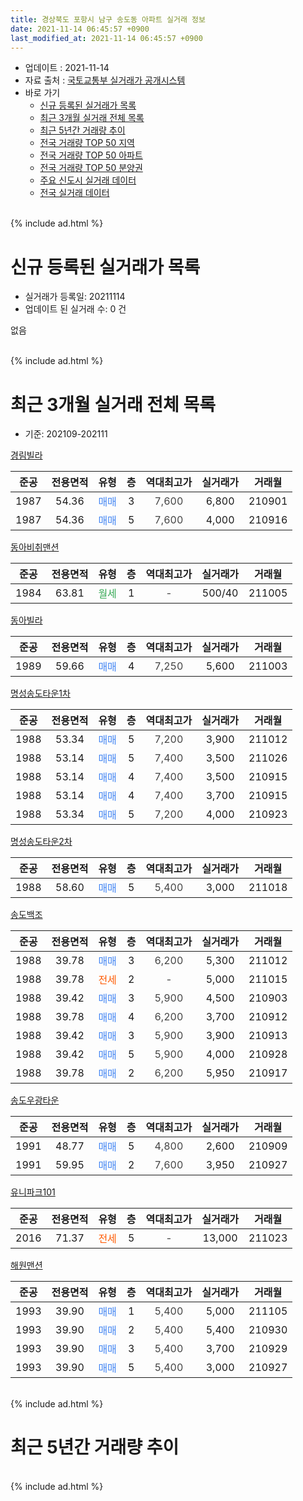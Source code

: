 ```yaml
---
title: 경상북도 포항시 남구 송도동 아파트 실거래 정보
date: 2021-11-14 06:45:57 +0900
last_modified_at: 2021-11-14 06:45:57 +0900
---
```


* 업데이트 : 2021-11-14
* 자료 출처 : [국토교통부 실거래가 공개시스템](http://rt.molit.go.kr)
* 바로 가기
    * [신규 등록된 실거래가 목록](#신규-등록된-실거래가-목록)
    * [최근 3개월 실거래 전체 목록](#최근-3개월-실거래-전체-목록)
    * [최근 5년간 거래량 추이](#최근-5년간-거래량-추이)
    * [전국 거래량 TOP 50 지역](https://inasie.github.io/apt-trade-info/최근-3개월-전국에서-가장-거래가-많이-발생한-지역)
    * [전국 거래량 TOP 50 아파트](https://inasie.github.io/apt-trade-info/최근-3개월-전국에서-가장-거래가-많이-발생한-아파트)
    * [전국 거래량 TOP 50 분양권](https://inasie.github.io/apt-trade-info/최근-3개월-전국에서-가장-거래가-많이-발생한-분양권)
    * [주요 신도시 실거래 데이터](https://inasie.github.io/apt-trade-info/주요-신도시)
    * [전국 실거래 데이터](https://inasie.github.io/apt-trade-info/전국)
<br>
{% include ad.html %}
<br>

# 신규 등록된 실거래가 목록
* 실거래가 등록일: 20211114
* 업데이트 된 실거래 수: 0 건

없음

<br>
{% include ad.html %}
<br>

# 최근 3개월 실거래 전체 목록
* 기준: 202109-202111


[경림빌라](https://search.naver.com/search.naver?query=%EA%B2%BD%EC%83%81%EB%B6%81%EB%8F%84+%ED%8F%AC%ED%95%AD%EC%8B%9C+%EB%82%A8%EA%B5%AC+%EC%86%A1%EB%8F%84%EB%8F%99+%EA%B2%BD%EB%A6%BC%EB%B9%8C%EB%9D%BC)

|준공|전용면적|유형|층|역대최고가|실거래가|거래월|
|:---:|:---:|:---:|:---:|:---:|:---:|:---:|
|1987|54.36|<span style="color:#4285f3">매매</span>|3|<span style="color:#444444">7,600</span>|6,800|210901|
|1987|54.36|<span style="color:#4285f3">매매</span>|5|<span style="color:#444444">7,600</span>|4,000|210916|

[동아비취맨션](https://search.naver.com/search.naver?query=%EA%B2%BD%EC%83%81%EB%B6%81%EB%8F%84+%ED%8F%AC%ED%95%AD%EC%8B%9C+%EB%82%A8%EA%B5%AC+%EC%86%A1%EB%8F%84%EB%8F%99+%EB%8F%99%EC%95%84%EB%B9%84%EC%B7%A8%EB%A7%A8%EC%85%98)

|준공|전용면적|유형|층|역대최고가|실거래가|거래월|
|:---:|:---:|:---:|:---:|:---:|:---:|:---:|
|1984|63.81|<span style="color:#34a853">월세</span>|1|<span style="color:#444444">-</span>|500/40|211005|

[동아빌라](https://search.naver.com/search.naver?query=%EA%B2%BD%EC%83%81%EB%B6%81%EB%8F%84+%ED%8F%AC%ED%95%AD%EC%8B%9C+%EB%82%A8%EA%B5%AC+%EC%86%A1%EB%8F%84%EB%8F%99+%EB%8F%99%EC%95%84%EB%B9%8C%EB%9D%BC)

|준공|전용면적|유형|층|역대최고가|실거래가|거래월|
|:---:|:---:|:---:|:---:|:---:|:---:|:---:|
|1989|59.66|<span style="color:#4285f3">매매</span>|4|<span style="color:#444444">7,250</span>|5,600|211003|

[명성송도타운1차](https://search.naver.com/search.naver?query=%EA%B2%BD%EC%83%81%EB%B6%81%EB%8F%84+%ED%8F%AC%ED%95%AD%EC%8B%9C+%EB%82%A8%EA%B5%AC+%EC%86%A1%EB%8F%84%EB%8F%99+%EB%AA%85%EC%84%B1%EC%86%A1%EB%8F%84%ED%83%80%EC%9A%B41%EC%B0%A8)

|준공|전용면적|유형|층|역대최고가|실거래가|거래월|
|:---:|:---:|:---:|:---:|:---:|:---:|:---:|
|1988|53.34|<span style="color:#4285f3">매매</span>|5|<span style="color:#444444">7,200</span>|3,900|211012|
|1988|53.14|<span style="color:#4285f3">매매</span>|5|<span style="color:#444444">7,400</span>|3,500|211026|
|1988|53.14|<span style="color:#4285f3">매매</span>|4|<span style="color:#444444">7,400</span>|3,500|210915|
|1988|53.14|<span style="color:#4285f3">매매</span>|4|<span style="color:#444444">7,400</span>|3,700|210915|
|1988|53.34|<span style="color:#4285f3">매매</span>|5|<span style="color:#444444">7,200</span>|4,000|210923|

[명성송도타운2차](https://search.naver.com/search.naver?query=%EA%B2%BD%EC%83%81%EB%B6%81%EB%8F%84+%ED%8F%AC%ED%95%AD%EC%8B%9C+%EB%82%A8%EA%B5%AC+%EC%86%A1%EB%8F%84%EB%8F%99+%EB%AA%85%EC%84%B1%EC%86%A1%EB%8F%84%ED%83%80%EC%9A%B42%EC%B0%A8)

|준공|전용면적|유형|층|역대최고가|실거래가|거래월|
|:---:|:---:|:---:|:---:|:---:|:---:|:---:|
|1988|58.60|<span style="color:#4285f3">매매</span>|5|<span style="color:#444444">5,400</span>|3,000|211018|

[송도백조](https://search.naver.com/search.naver?query=%EA%B2%BD%EC%83%81%EB%B6%81%EB%8F%84+%ED%8F%AC%ED%95%AD%EC%8B%9C+%EB%82%A8%EA%B5%AC+%EC%86%A1%EB%8F%84%EB%8F%99+%EC%86%A1%EB%8F%84%EB%B0%B1%EC%A1%B0)

|준공|전용면적|유형|층|역대최고가|실거래가|거래월|
|:---:|:---:|:---:|:---:|:---:|:---:|:---:|
|1988|39.78|<span style="color:#4285f3">매매</span>|3|<span style="color:#444444">6,200</span>|5,300|211012|
|1988|39.78|<span style="color:#ff5a00">전세</span>|2|<span style="color:#444444">-</span>|5,000|211015|
|1988|39.42|<span style="color:#4285f3">매매</span>|3|<span style="color:#444444">5,900</span>|4,500|210903|
|1988|39.78|<span style="color:#4285f3">매매</span>|4|<span style="color:#444444">6,200</span>|3,700|210912|
|1988|39.42|<span style="color:#4285f3">매매</span>|3|<span style="color:#444444">5,900</span>|3,900|210913|
|1988|39.42|<span style="color:#4285f3">매매</span>|5|<span style="color:#444444">5,900</span>|4,000|210928|
|1988|39.78|<span style="color:#4285f3">매매</span>|2|<span style="color:#444444">6,200</span>|5,950|210917|

[송도우광타운](https://search.naver.com/search.naver?query=%EA%B2%BD%EC%83%81%EB%B6%81%EB%8F%84+%ED%8F%AC%ED%95%AD%EC%8B%9C+%EB%82%A8%EA%B5%AC+%EC%86%A1%EB%8F%84%EB%8F%99+%EC%86%A1%EB%8F%84%EC%9A%B0%EA%B4%91%ED%83%80%EC%9A%B4)

|준공|전용면적|유형|층|역대최고가|실거래가|거래월|
|:---:|:---:|:---:|:---:|:---:|:---:|:---:|
|1991|48.77|<span style="color:#4285f3">매매</span>|5|<span style="color:#444444">4,800</span>|2,600|210909|
|1991|59.95|<span style="color:#4285f3">매매</span>|2|<span style="color:#444444">7,600</span>|3,950|210927|

[유니파크101](https://search.naver.com/search.naver?query=%EA%B2%BD%EC%83%81%EB%B6%81%EB%8F%84+%ED%8F%AC%ED%95%AD%EC%8B%9C+%EB%82%A8%EA%B5%AC+%EC%86%A1%EB%8F%84%EB%8F%99+%EC%9C%A0%EB%8B%88%ED%8C%8C%ED%81%AC101)

|준공|전용면적|유형|층|역대최고가|실거래가|거래월|
|:---:|:---:|:---:|:---:|:---:|:---:|:---:|
|2016|71.37|<span style="color:#ff5a00">전세</span>|5|<span style="color:#444444">-</span>|13,000|211023|

[해원맨션](https://search.naver.com/search.naver?query=%EA%B2%BD%EC%83%81%EB%B6%81%EB%8F%84+%ED%8F%AC%ED%95%AD%EC%8B%9C+%EB%82%A8%EA%B5%AC+%EC%86%A1%EB%8F%84%EB%8F%99+%ED%95%B4%EC%9B%90%EB%A7%A8%EC%85%98)

|준공|전용면적|유형|층|역대최고가|실거래가|거래월|
|:---:|:---:|:---:|:---:|:---:|:---:|:---:|
|1993|39.90|<span style="color:#4285f3">매매</span>|1|<span style="color:#444444">5,400</span>|5,000|211105|
|1993|39.90|<span style="color:#4285f3">매매</span>|2|<span style="color:#444444">5,400</span>|5,400|210930|
|1993|39.90|<span style="color:#4285f3">매매</span>|3|<span style="color:#444444">5,400</span>|3,700|210929|
|1993|39.90|<span style="color:#4285f3">매매</span>|5|<span style="color:#444444">5,400</span>|3,000|210927|


<br>
{% include ad.html %}
<br>

# 최근 5년간 거래량 추이


<div style="width:100%;">
    <canvas id="deal_progress" height="200"></canvas>
</div>

<script>
new Chart(document.getElementById("deal_progress"), {
    type: 'line',
    data: {
        labels: ['201611','201612','201701','201702','201703','201704','201705','201706','201707','201708','201709','201710','201711','201712','201801','201802','201803','201804','201805','201806','201807','201808','201809','201810','201811','201812','201901','201902','201903','201904','201905','201906','201907','201908','201909','201910','201911','201912','202001','202002','202003','202004','202005','202006','202007','202008','202009','202010','202011','202012','202101','202102','202103','202104','202105','202106','202107','202108','202109','202110','202111'],
        datasets: [{
            label: '매매',
            pointRadius: 1,
            data: [13, 3, 17, 23, 8, 3, 12, 8, 11, 3, 6, 4, 8, 2, 2, 1, 4, 5, 5, 3, 1, 4, 2, 4, 2, 5, 2, 2, 3, 5, 3, 5, 3, 7, 1, 7, 2, 0, 1, 3, 4, 5, 5, 8, 4, 3, 6, 10, 6, 12, 4, 8, 12, 18, 14, 12, 5, 2, 15, 5, 1],
            borderColor: "rgba(255, 201, 14, 1)",
            backgroundColor: "rgba(255, 201, 14, 0.5)",
            fill: false,
            lineTension: 0
        },{
            label: '전월세',
            pointRadius: 1,
            data: [1, 2, 2, 5, 4, 4, 4, 5, 2, 6, 4, 1, 2, 2, 1, 0, 0, 0, 0, 2, 3, 0, 3, 5, 4, 3, 2, 1, 2, 2, 0, 3, 3, 1, 3, 3, 1, 0, 1, 3, 2, 4, 1, 2, 2, 4, 1, 2, 1, 0, 0, 0, 3, 6, 0, 2, 4, 3, 0, 3, 0],
            borderColor: "rgba(0, 141, 185, 1)",
            backgroundColor: "rgba(0, 141, 185, 0.5)",
            fill: false,
            lineTension: 0
        }
        ]
    },
    options: {
        responsive: true,
        title: {
            display: false
        },
        tooltips: {
            mode: 'index',
            intersect: false
        },
        hover: {
            mode: 'nearest',
            intersect: true
        },
        scales: {
            xAxes: [{
                display: true,
                scaleLabel: {
                    display: true,
                    labelString: '년/월'
                }
            }],
            yAxes: [{
                display: true,
                ticks: {
                    suggestedMin: 0,
                },
                scaleLabel: {
                    display: true,
                    labelString: '실거래 수'
                }
            }]
        }
    }
});

</script>


<br>
{% include ad.html %}
<br>

